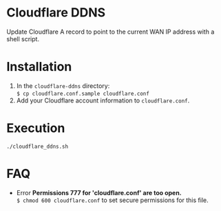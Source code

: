 # Cloudflare DDNS
Update Cloudflare A record to point to the current WAN IP address with a shell
script.

# Installation
1. In the `cloudflare-ddns` directory:  
   `$ cp cloudflare.conf.sample cloudflare.conf`
2. Add your Cloudflare account information to `cloudflare.conf`.

# Execution
`./cloudflare_ddns.sh`

# FAQ
- Error **Permissions 777 for 'cloudflare.conf' are too open.**  
  `$ chmod 600 cloudflare.conf` to set secure permissions for this file.
